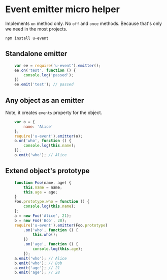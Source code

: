 # Event emitter micro helper

Implements `on` method only. No `off` and `once` methods. Because that's only we need in the most projects.

    npm install u-event

## Standalone emitter
```javascript
    var ee = require('u-event').emitter();
    ee.on('test', function () {
        console.log('passed');
    })
    ee.emit('test'); // passed
```

## Any object as an emitter
Note, it creates `events` property for the object.

```javascript
    var o = {
        name: 'Alice'
    };
    require('u-event').emitter(o);
    o.on('who', function () {
        console.log(this.name);
    });
    o.emit('who'); // Alice
```
## Extend object's prototype

```javascript
    function Foo(name, age) {
        this.name = name;
        this.age = age;
    }
    Foo.prototype.who = function () {
        console.log(this.name);
    };
    a = new Foo('Alice', 21);
    b = new Foo('Bob', 28);
    require('u-event').emitter(Foo.prototype)
        .on('who', function () {
            this.who();
        })
        .on('age', function () {
            console.log(this.age);
        });
    a.emit('who'); // Alice
    b.emit('who'); // Bob
    a.emit('age'); // 21
    b.emit('age'); // 28
```